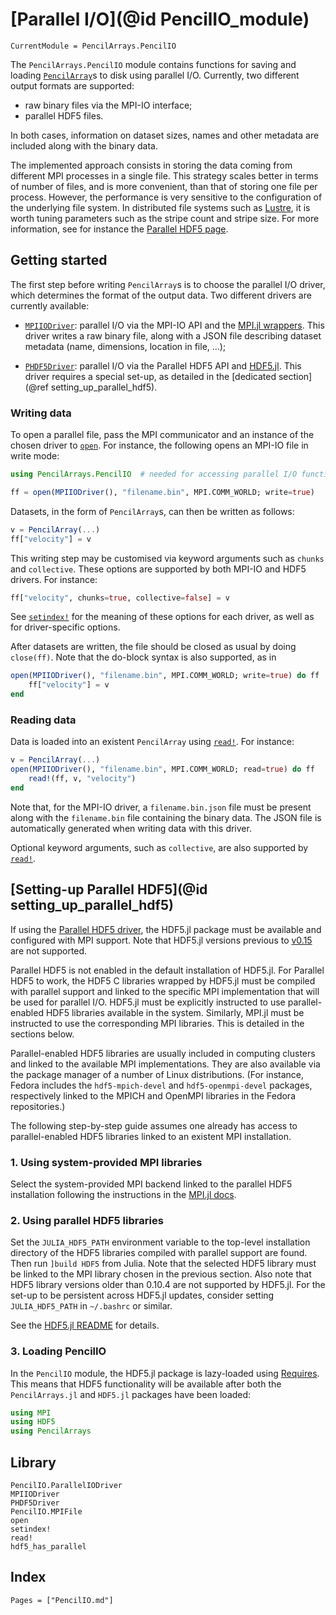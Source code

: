 # [Parallel I/O](@id PencilIO_module)

```@meta
CurrentModule = PencilArrays.PencilIO
```

The `PencilArrays.PencilIO` module contains functions for saving and loading
[`PencilArray`](@ref)s to disk using parallel I/O.
Currently, two different output formats are supported:

- raw binary files via the MPI-IO interface;
- parallel HDF5 files.

In both cases, information on dataset sizes, names and other metadata are
included along with the binary data.

The implemented approach consists in storing the data coming from different MPI
processes in a single file.
This strategy scales better in terms of number of files, and is more
convenient, than that of storing one file per process.
However, the performance is very sensitive to the configuration of the
underlying file system.
In distributed file systems such as
[Lustre](https://en.wikipedia.org/wiki/Lustre_(file_system)), it is worth
tuning parameters such as the stripe count and stripe size.
For more information, see for instance the [Parallel HDF5
page](https://portal.hdfgroup.org/display/HDF5/Parallel+HDF5).

## Getting started

The first step before writing `PencilArray`s is to choose the parallel I/O
driver, which determines the format of the output data.
Two different drivers are currently available:

- [`MPIIODriver`](@ref): parallel I/O via the MPI-IO API and the [MPI.jl
  wrappers](https://juliaparallel.github.io/MPI.jl/latest/io/). This driver
  writes a raw binary file, along with a JSON file describing dataset metadata
  (name, dimensions, location in file, ...);

- [`PHDF5Driver`](@ref): parallel I/O via the Parallel HDF5 API and
  [HDF5.jl](https://github.com/JuliaIO/HDF5.jl). This driver requires a special
  set-up, as detailed in the [dedicated section](@ref setting_up_parallel_hdf5).

### Writing data

To open a parallel file, pass the MPI communicator and an instance of the
chosen driver to [`open`](@ref).
For instance, the following opens an MPI-IO file in write mode:

```julia
using PencilArrays.PencilIO  # needed for accessing parallel I/O functionality

ff = open(MPIIODriver(), "filename.bin", MPI.COMM_WORLD; write=true)
```

Datasets, in the form of `PencilArray`s, can then be written as follows:

```julia
v = PencilArray(...)
ff["velocity"] = v
```

This writing step may be customised via keyword arguments such as `chunks` and
`collective`. These options are supported by both MPI-IO and HDF5 drivers.
For instance:

```julia
ff["velocity", chunks=true, collective=false] = v
```

See [`setindex!`](@ref) for the meaning of these options for each driver, as
well as for driver-specific options.

After datasets are written, the file should be closed as usual by doing
`close(ff)`. Note that the do-block syntax is also supported, as in

```julia
open(MPIIODriver(), "filename.bin", MPI.COMM_WORLD; write=true) do ff
    ff["velocity"] = v
end
```

### Reading data

Data is loaded into an existent `PencilArray` using [`read!`](@ref).
For instance:

```julia
v = PencilArray(...)
open(MPIIODriver(), "filename.bin", MPI.COMM_WORLD; read=true) do ff
    read!(ff, v, "velocity")
end
```

Note that, for the MPI-IO driver, a `filename.bin.json` file must be present
along with the `filename.bin` file containing the binary data. The JSON file is
automatically generated when writing data with this driver.

Optional keyword arguments, such as `collective`, are also supported by
[`read!`](@ref).

## [Setting-up Parallel HDF5](@id setting_up_parallel_hdf5)

If using the [Parallel HDF5 driver](#PencilArrays.PencilIO.PHDF5Driver), the HDF5.jl package must
be available and configured with MPI support.
Note that HDF5.jl versions previous to
[v0.15](https://github.com/JuliaIO/HDF5.jl/releases/tag/v0.15.0) are not
supported.

Parallel HDF5 is not enabled in the default installation of HDF5.jl.
For Parallel HDF5 to work, the HDF5 C libraries wrapped by HDF5.jl must be
compiled with parallel support and linked to the specific MPI implementation
that will be used for parallel I/O.
HDF5.jl must be explicitly instructed to use parallel-enabled HDF5 libraries
available in the system.
Similarly, MPI.jl must be instructed to use the corresponding MPI libraries.
This is detailed in the sections below.

Parallel-enabled HDF5 libraries are usually included in computing clusters and
linked to the available MPI implementations.
They are also available via the package manager of a number of Linux
distributions.
(For instance, Fedora includes the `hdf5-mpich-devel` and `hdf5-openmpi-devel`
packages, respectively linked to the MPICH and OpenMPI libraries in the Fedora
repositories.)

The following step-by-step guide assumes one already has access to
parallel-enabled HDF5 libraries linked to an existent MPI installation.

### 1. Using system-provided MPI libraries

Select the system-provided MPI backend linked to the parallel HDF5 installation
following the instructions in the [MPI.jl
docs](https://juliaparallel.org/MPI.jl/v0.20/configuration/#Using-a-system-provided-MPI-backend).

### 2. Using parallel HDF5 libraries

Set the `JULIA_HDF5_PATH` environment variable to the top-level installation
directory of the HDF5 libraries compiled with parallel support are found.
Then run `]build HDF5` from Julia.
Note that the selected HDF5 library must be linked to the MPI library chosen in
the previous section.
Also note that HDF5 library versions older than 0.10.4 are not supported by HDF5.jl.
For the set-up to be persistent across HDF5.jl updates, consider setting
`JULIA_HDF5_PATH` in `~/.bashrc` or similar.

See the [HDF5.jl README](https://github.com/JuliaIO/HDF5.jl#installation) for details.

### 3. Loading PencilIO

In the `PencilIO` module, the HDF5.jl package is lazy-loaded
using [Requires](https://github.com/JuliaPackaging/Requires.jl).
This means that HDF5 functionality will be available after both the
`PencilArrays.jl` and `HDF5.jl` packages have been loaded:

```julia
using MPI
using HDF5
using PencilArrays
```

## Library

```@docs
PencilIO.ParallelIODriver
MPIIODriver
PHDF5Driver
PencilIO.MPIFile
open
setindex!
read!
hdf5_has_parallel
```

## Index

```@index
Pages = ["PencilIO.md"]
```
